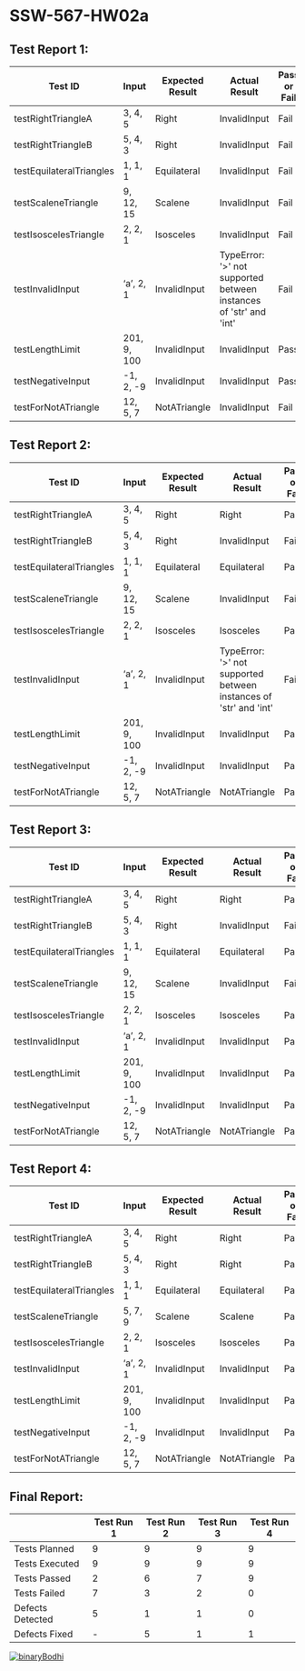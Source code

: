 # SSW-567-HW02a

## Test Report 1:

|Test ID|Input|Expected Result|Actual Result|Pass or Fail|
|---|---|---|---|---|
|testRightTriangleA|3, 4, 5|Right|InvalidInput|Fail|
|testRightTriangleB|5, 4, 3|Right|InvalidInput|Fail|
|testEquilateralTriangles|1, 1, 1|Equilateral|InvalidInput|Fail|
|testScaleneTriangle|9, 12, 15|Scalene|InvalidInput|Fail|
|testIsoscelesTriangle|2, 2, 1|Isosceles|InvalidInput|Fail|
|testInvalidInput|‘a’, 2, 1|InvalidInput|TypeError: '>' not supported between instances of 'str' and 'int'|Fail|
|testLengthLimit|201, 9, 100|InvalidInput|InvalidInput|Pass|
|testNegativeInput|-1, 2, -9|InvalidInput|InvalidInput|Pass|
|testForNotATriangle|12, 5, 7|NotATriangle|InvalidInput|Fail|

## Test Report 2:

|Test ID|Input|Expected Result|Actual Result|Pass or Fail|
|---|---|---|---|---|
|testRightTriangleA|3, 4, 5|Right|Right|Pass|
|testRightTriangleB|5, 4, 3|Right|InvalidInput|Fail|
|testEquilateralTriangles|1, 1, 1|Equilateral|Equilateral|Pass|
|testScaleneTriangle|9, 12, 15|Scalene|InvalidInput|Fail|
|testIsoscelesTriangle|2, 2, 1|Isosceles|Isosceles|Pass|
|testInvalidInput|‘a’, 2, 1|InvalidInput|TypeError: '>' not supported between instances of 'str' and 'int'|Fail|
|testLengthLimit|201, 9, 100|InvalidInput|InvalidInput|Pass|
|testNegativeInput|-1, 2, -9|InvalidInput|InvalidInput|Pass|
|testForNotATriangle|12, 5, 7|NotATriangle|NotATriangle|Pass|

## Test Report 3:

|Test ID|Input|Expected Result|Actual Result|Pass or Fail|
|---|---|---|---|---|
|testRightTriangleA|3, 4, 5|Right|Right|Pass|
|testRightTriangleB|5, 4, 3|Right|InvalidInput|Fail|
|testEquilateralTriangles|1, 1, 1|Equilateral|Equilateral|Pass|
|testScaleneTriangle|9, 12, 15|Scalene|InvalidInput|Fail|
|testIsoscelesTriangle|2, 2, 1|Isosceles|Isosceles|Pass|
|testInvalidInput|‘a’, 2, 1|InvalidInput|InvalidInput|Pass|
|testLengthLimit|201, 9, 100|InvalidInput|InvalidInput|Pass|
|testNegativeInput|-1, 2, -9|InvalidInput|InvalidInput|Pass|
|testForNotATriangle|12, 5, 7|NotATriangle|NotATriangle|Pass|

## Test Report 4:

|Test ID|Input|Expected Result|Actual Result|Pass or Fail|
|---|---|---|---|---|
|testRightTriangleA|3, 4, 5|Right|Right|Pass|
|testRightTriangleB|5, 4, 3|Right|Right|Pass|
|testEquilateralTriangles|1, 1, 1|Equilateral|Equilateral|Pass|
|testScaleneTriangle|5, 7, 9|Scalene|Scalene|Pass|
|testIsoscelesTriangle|2, 2, 1|Isosceles|Isosceles|Pass|
|testInvalidInput|‘a’, 2, 1|InvalidInput|InvalidInput|Pass|
|testLengthLimit|201, 9, 100|InvalidInput|InvalidInput|Pass|
|testNegativeInput|-1, 2, -9|InvalidInput|InvalidInput|Pass|
|testForNotATriangle|12, 5, 7|NotATriangle|NotATriangle|Pass|

## Final Report:
||Test Run 1|Test Run 2|Test Run 3|Test Run 4|
|---|---|---|---|---|
|Tests Planned|9|9|9|9|
|Tests Executed|9|9|9|9|
|Tests Passed|2|6|7|9|
|Tests Failed|7|3|2|0|
|Defects Detected|5|1|1|0|
|Defects Fixed|-|5|1|1|

[![binaryBodhi](https://circleci.com/gh/binaryBodhi/SSW-567-HW02a-20012027.svg?style=svg)](https://app.circleci.com/pipelines/github/binaryBodhi/SSW-567-HW02a-20012027?branch=main&filter=all)
